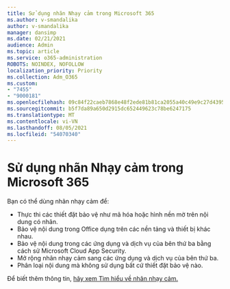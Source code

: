 ```yaml
---
title: Sử dụng nhãn Nhạy cảm trong Microsoft 365
ms.author: v-smandalika
author: v-smandalika
manager: dansimp
ms.date: 02/21/2021
audience: Admin
ms.topic: article
ms.service: o365-administration
ROBOTS: NOINDEX, NOFOLLOW
localization_priority: Priority
ms.collection: Adm_O365
ms.custom:
- "7455"
- "9000181"
ms.openlocfilehash: 09c84f22caeb7868e48f2ede81b81ca2055a40c49e9c27d439577532c5094547
ms.sourcegitcommit: b5f7da89a650d2915dc652449623c78be6247175
ms.translationtype: MT
ms.contentlocale: vi-VN
ms.lasthandoff: 08/05/2021
ms.locfileid: "54070340"
---
```

# <a name="use-sensitivity-labels-in-microsoft-365"></a>Sử dụng nhãn Nhạy cảm trong Microsoft 365

Bạn có thể dùng nhãn nhạy cảm để:
- Thực thi các thiết đặt bảo vệ như mã hóa hoặc hình nền mờ trên nội dung có nhãn.
- Bảo vệ nội dung trong Office dụng trên các nền tảng và thiết bị khác nhau.
- Bảo vệ nội dung trong các ứng dụng và dịch vụ của bên thứ ba bằng cách sử Microsoft Cloud App Security.
- Mở rộng nhãn nhạy cảm sang các ứng dụng và dịch vụ của bên thứ ba.
- Phân loại nội dung mà không sử dụng bất cứ thiết đặt bảo vệ nào.

Để biết thêm thông tin, [hãy xem Tìm hiểu về nhãn nhạy cảm.](https://docs.microsoft.com/microsoft-365/compliance/sensitivity-labels)